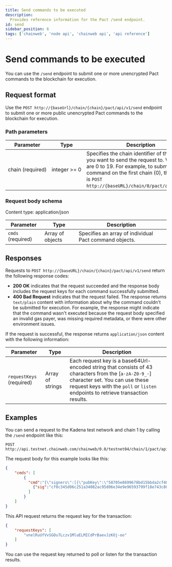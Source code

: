 ```yaml
---
title: Send commands to be executed
description:
  Provides reference information for the Pact /send endpoint.
id: send
sidebar_position: 6
tags: ['chainweb', 'node api', 'chainweb api', 'api reference']
---
```


# Send commands to be executed

You can use the `/send` endpoint to submit one or more unencrypted Pact commands to the blockchain for execution.

## Request format

Use the `POST http://{baseUrl}/chain/{chain}/pact/api/v1/send` endpoint to submit one or more public unencrypted Pact commands to the blockchain for execution.

### Path parameters

| Parameter | Type | Description
| --------- | ---- | -----------
| chain&nbsp;(required) | integer&nbsp;>=&nbsp;0 | Specifies the chain identifier of the chain you want to send the request to. Valid values are 0 to 19. For example, to submit the command on the first chain (0), the request is `POST http://{baseURL}/chain/0/pact/api/v1/send`.

### Request body schema

Content type: application/json

| Parameter | Type | Description
| --------- | ---- | -----------
| `cmds` (required) | Array of objects | Specifies an array of individual Pact command objects.

## Responses

Requests to `POST http://{baseURL}/chain/{chain}/pact/api/v1/send` return the following response codes:

- **200 OK** indicates that the request succeeded and the response body includes the request keys for each command successfully submitted.
- **400 Bad Request** indicates that the request failed. The response returns `text/plain` content with information about why the command couldn't be submitted for execution. For example, the response might indicate that the command wasn't executed because the request body specified an invalid gas payer, was missing required metadata, or there were other environment issues.

If the request is successful, the response returns `application/json` content with the following information:

| Parameter | Type | Description
| --------- | ---- | -----------
| `requestKeys` (required) | Array of strings | Each request key is a base64Url-encoded string that consists of 43 characters from the [`a-zA-Z0-9_-`] character set. You can use these request keys with the `poll` or `listen` endpoints to retrieve transaction results.

## Examples

You can send a request to the Kadena test network and chain 1 by calling the `/send` endpoint like this:

```Postman
POST http://api.testnet.chainweb.com/chainweb/0.0/testnet04/chain/1/pact/api/v1/send
```

The request body for this example looks like this:

```json
{
    "cmds": [
        {
          "cmd":"{\"signers\":[{\"pubKey\":\"58705e8699678bd15bbda2cf40fa236694895db614aafc82cf1c06c014ca963c\",\"clist\":[{\"name\":\"coin.TRANSFER\",\"args\":[\"k:58705e8699678bd15bbda2cf40fa236694895db614aafc82cf1c06c014ca963c\",\"k:4fe7981d36997c2a327d0d3ce961d3ae0b2d38185ac5e5cd98ad90140bc284d0\",2]},{\"name\":\"coin.GAS\",\"args\":[]}]}],\"meta\":{\"creationTime\":1726775463,\"ttl\":35628,\"chainId\":\"1\",\"gasPrice\":7.993e-8,\"gasLimit\":2320,\"sender\":\"k:58705e8699678bd15bbda2cf40fa236694895db614aafc82cf1c06c014ca963c\"},\"nonce\":\"chainweaver\",\"networkId\":\"testnet04\",\"payload\":{\"exec\":{\"code\":\"(coin.transfer \\\"k:58705e8699678bd15bbda2cf40fa236694895db614aafc82cf1c06c014ca963c\\\" \\\"k:4fe7981d36997c2a327d0d3ce961d3ae0b2d38185ac5e5cd98ad90140bc284d0\\\" 2.0)\",\"data\":null}}}","hash":"vnelRuUfVvSGOu7Lczv1MluELMICdPrBaevJzKOj-oo","sigs":[
            {"sig":"cf0c345d06c251a34082ac95d06e34e9e96593799f18e743c8094de063c297bfbab5ec40a074e9ba257a32692cb6e7edf055f5abe8861c3b51150117736c5d0c"}
          ]
        }
    ]
}
```

This API request returns the request key for the transaction:

```json
{
    "requestKeys": [
        "vnelRuUfVvSGOu7Lczv1MluELMICdPrBaevJzKOj-oo"
    ]
}
```

You can use the request key returned to poll or listen for the transaction results.
